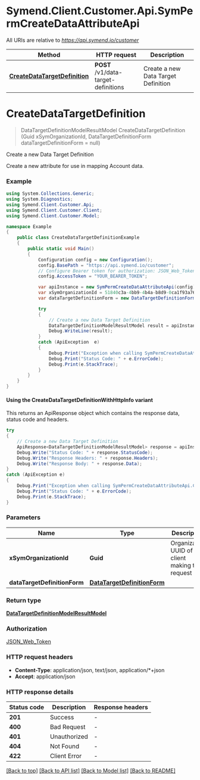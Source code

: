 # Symend.Client.Customer.Api.SymPermCreateDataAttributeApi

All URIs are relative to *https://api.symend.io/customer*

| Method | HTTP request | Description |
|--------|--------------|-------------|
| [**CreateDataTargetDefinition**](SymPermCreateDataAttributeApi.md#createdatatargetdefinition) | **POST** /v1/data-target-definitions | Create a new Data Target Definition |

<a name="createdatatargetdefinition"></a>
# **CreateDataTargetDefinition**
> DataTargetDefinitionModelResultModel CreateDataTargetDefinition (Guid xSymOrganizationId, DataTargetDefinitionForm dataTargetDefinitionForm = null)

Create a new Data Target Definition

Create a new attribute for use in mapping Account data.

### Example
```csharp
using System.Collections.Generic;
using System.Diagnostics;
using Symend.Client.Customer.Api;
using Symend.Client.Customer.Client;
using Symend.Client.Customer.Model;

namespace Example
{
    public class CreateDataTargetDefinitionExample
    {
        public static void Main()
        {
            Configuration config = new Configuration();
            config.BasePath = "https://api.symend.io/customer";
            // Configure Bearer token for authorization: JSON_Web_Token
            config.AccessToken = "YOUR_BEARER_TOKEN";

            var apiInstance = new SymPermCreateDataAttributeApi(config);
            var xSymOrganizationId = 51840c3a-4bb9-4b4a-b8d9-0ca1f93a76a7;  // Guid | Organization UUID of the client making the request
            var dataTargetDefinitionForm = new DataTargetDefinitionForm(); // DataTargetDefinitionForm |  (optional) 

            try
            {
                // Create a new Data Target Definition
                DataTargetDefinitionModelResultModel result = apiInstance.CreateDataTargetDefinition(xSymOrganizationId, dataTargetDefinitionForm);
                Debug.WriteLine(result);
            }
            catch (ApiException  e)
            {
                Debug.Print("Exception when calling SymPermCreateDataAttributeApi.CreateDataTargetDefinition: " + e.Message);
                Debug.Print("Status Code: " + e.ErrorCode);
                Debug.Print(e.StackTrace);
            }
        }
    }
}
```

#### Using the CreateDataTargetDefinitionWithHttpInfo variant
This returns an ApiResponse object which contains the response data, status code and headers.

```csharp
try
{
    // Create a new Data Target Definition
    ApiResponse<DataTargetDefinitionModelResultModel> response = apiInstance.CreateDataTargetDefinitionWithHttpInfo(xSymOrganizationId, dataTargetDefinitionForm);
    Debug.Write("Status Code: " + response.StatusCode);
    Debug.Write("Response Headers: " + response.Headers);
    Debug.Write("Response Body: " + response.Data);
}
catch (ApiException e)
{
    Debug.Print("Exception when calling SymPermCreateDataAttributeApi.CreateDataTargetDefinitionWithHttpInfo: " + e.Message);
    Debug.Print("Status Code: " + e.ErrorCode);
    Debug.Print(e.StackTrace);
}
```

### Parameters

| Name | Type | Description | Notes |
|------|------|-------------|-------|
| **xSymOrganizationId** | **Guid** | Organization UUID of the client making the request |  |
| **dataTargetDefinitionForm** | [**DataTargetDefinitionForm**](DataTargetDefinitionForm.md) |  | [optional]  |

### Return type

[**DataTargetDefinitionModelResultModel**](DataTargetDefinitionModelResultModel.md)

### Authorization

[JSON_Web_Token](../README.md#JSON_Web_Token)

### HTTP request headers

 - **Content-Type**: application/json, text/json, application/*+json
 - **Accept**: application/json


### HTTP response details
| Status code | Description | Response headers |
|-------------|-------------|------------------|
| **201** | Success |  -  |
| **400** | Bad Request |  -  |
| **401** | Unauthorized |  -  |
| **404** | Not Found |  -  |
| **422** | Client Error |  -  |

[[Back to top]](#) [[Back to API list]](../README.md#documentation-for-api-endpoints) [[Back to Model list]](../README.md#documentation-for-models) [[Back to README]](../README.md)

